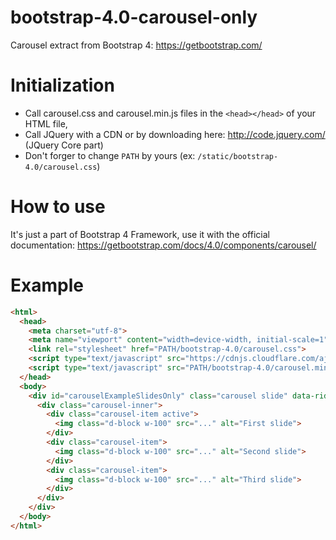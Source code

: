 # bootstrap-4.0-carousel-only

Carousel extract from Bootstrap 4: https://getbootstrap.com/

# Initialization

- Call carousel.css and carousel.min.js files in the `<head></head>` of your HTML file,
- Call JQuery with a CDN or by downloading here: http://code.jquery.com/ (JQuery Core part)
- Don't forger to change `PATH` by yours (ex: `/static/bootstrap-4.0/carousel.css`)

# How to use

It's just a part of Bootstrap 4 Framework, use it with the official documentation: https://getbootstrap.com/docs/4.0/components/carousel/

# Example

```html
<html>
  <head>
    <meta charset="utf-8">
    <meta name="viewport" content="width=device-width, initial-scale=1">
    <link rel="stylesheet" href="PATH/bootstrap-4.0/carousel.css">
    <script type="text/javascript" src="https://cdnjs.cloudflare.com/ajax/libs/jquery/3.3.1/jquery.min.js"></script>
    <script type="text/javascript" src="PATH/bootstrap-4.0/carousel.min.js"></script>
  </head>
  <body>
    <div id="carouselExampleSlidesOnly" class="carousel slide" data-ride="carousel">
      <div class="carousel-inner">
        <div class="carousel-item active">
          <img class="d-block w-100" src="..." alt="First slide">
        </div>
        <div class="carousel-item">
          <img class="d-block w-100" src="..." alt="Second slide">
        </div>
        <div class="carousel-item">
          <img class="d-block w-100" src="..." alt="Third slide">
        </div>
      </div>
    </div>
  </body>
</html>
```
